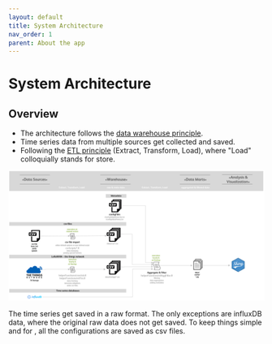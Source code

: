 ```yaml
---
layout: default
title: System Architecture
nav_order: 1
parent: About the app
---
```


# System Architecture

## Overview
- The architecture follows the [data warehouse principle](https://en.wikipedia.org/wiki/Data_warehouse).
- Time series data from multiple sources get collected and saved.
- Following the [ETL principle](https://en.wikipedia.org/wiki/Extract,_transform,_load) (Extract, Transform, Load), where "Load" colloquially stands for store.  

<img src="https://raw.githubusercontent.com/hslu-ige-laes/lcm/master/docs/docs/systemArchitecture_01.PNG" alt="Application architecture" onclick="window.open('anotherpage.html', '_blank');" />

The time series get saved in a raw format. The only exceptions are influxDB data, where the original raw data does not get saved. To keep things simple and for , all the configurations are saved as csv files.

